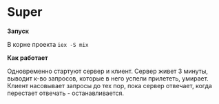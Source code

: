 # Super

**Запуск**

В корне проекта `iex -S mix`

**Как работает**

Одновременно стартуют сервер и клиент. Сервер живет 3 минуты, выводит к-во запросов, которые в него успели прилететь, умирает. Клиент насовывает запросы до тех пор, пока сервер отвечает, когда перестает отвечать - останавливается.
